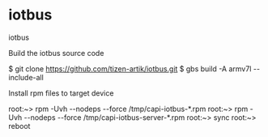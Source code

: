 # iotbus
iotbus

Build the iotbus source code

$ git clone https://github.com/tizen-artik/iotbus.git
$ gbs build -A armv7l --include-all

Install rpm files to target device

root:~> rpm -Uvh --nodeps --force /tmp/capi-iotbus-*.rpm
root:~> rpm -Uvh --nodeps --force /tmp/capi-iotbus-server-*.rpm
root:~> sync
root:~> reboot
